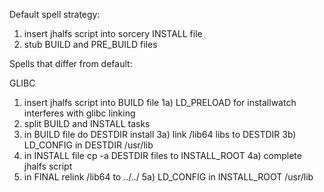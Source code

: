 Default spell strategy:

1) insert jhalfs script into sorcery INSTALL file
2) stub BUILD and PRE_BUILD files


Spells that differ from default:

GLIBC
1) insert jhalfs script into BUILD file
    1a) LD_PRELOAD for installwatch interferes with glibc linking
2) split BUILD and INSTALL tasks
3) in BUILD file do DESTDIR install 
    3a) link /lib64 libs to DESTDIR
    3b) LD_CONFIG in DESTDIR /usr/lib
4) in INSTALL file cp -a DESTDIR files to INSTALL_ROOT
    4a) complete jhalfs script
5) in FINAL relink /lib64 to ../../
    5a) LD_CONFIG in INSTALL_ROOT /usr/lib
